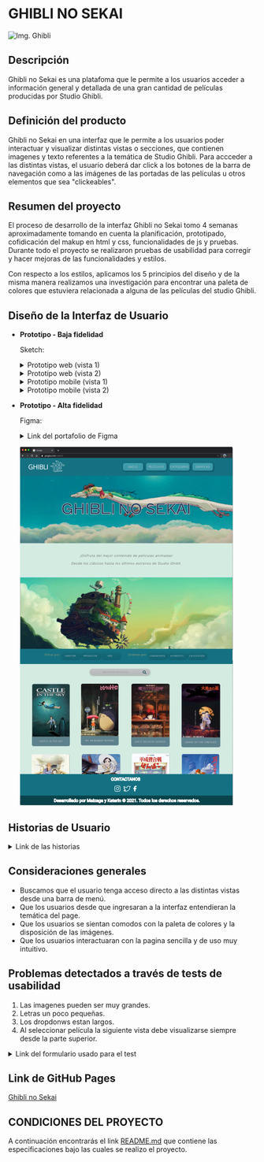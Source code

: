 # GHIBLI NO SEKAI

![Img. Ghibli](https://hips.hearstapps.com/hmg-prod.s3.amazonaws.com/images/ghibli2-1548333192.jpg)

## Descripción

Ghibli no Sekai es una platafoma que le permite a los usuarios acceder a información general y detallada de una gran cantidad de películas producidas por Studio Ghibli.

## Definición del producto

Ghibli no Sekai en una interfaz que le permite a los usuarios poder interactuar y visualizar distintas vistas o secciones, que contienen imagenes y texto referentes a la temática de Studio Ghibli. Para accceder a las distintas vistas, el usuario deberá dar click a los botones de la barra de navegación como a las imágenes de las portadas de las películas u otros elementos que sea "clickeables". 

##  Resumen del proyecto

El proceso de desarrollo de la interfaz Ghibli no Sekai tomo 4 semanas aproximadamente tomando en cuenta la planificación, prototipado, cofidicación del makup en html y css, funcionalidades de js y pruebas. Durante todo el proyecto se realizaron pruebas de usabilidad para corregir y hacer mejoras de las funcionalidades y estilos.

Con respecto a los estilos, aplicamos los 5 principios del diseño y de la misma manera realizamos una investigación para encontrar una paleta de colores que estuviera relacionada a alguna de las películas del studio Ghibli. 

## Diseño de la Interfaz de Usuario

- **Prototipo - Baja fidelidad**

  <p>Sketch:</p>
  <details><summary>Prototipo web (vista 1)</summary><p>

    ![Prototipo baja fidelidad web](src/imgReadme/prototipo-1web.jpeg)
  </p></details>

  <details><summary>Prototipo web (vista 2)</summary><p>

    ![Prototipo baja fidelidad web](src/imgReadme/prototipo-2web.jpeg)
  </p></details>

  <details><summary>Prototipo mobile (vista 1)</summary><p>

    ![Prototipo baja fidelidad mobile](src/imgReadme/prototipo-1mobile.jpeg) 
  </p></details>

  <details><summary>Prototipo mobile (vista 2)</summary><p>

    ![Prototipo baja fidelidad mobile](src/imgReadme/prototipo-2mobile.jpeg)
  </p></details>
</p>

- **Prototipo - Alta fidelidad**
  <p>Figma:</p>

  <details><summary>Link del portafolio de Figma </summary><p>

    * [Portafolio con los prototipos por cada Sprint](https://www.figma.com/file/Jrh6cG8fDrsgbElrL30FNu/Data-lovers---Team-K%26M?node-id=0%3A1)  
  </p></details>

  ![Prototipo baja fidelidad mobile](src/imgReadme/finalView1.PNG) 
</p>

## Historias de Usuario
  <details><summary>Link de las historias</summary><p>

   * [Historias de Usuario](https://docs.google.com/document/d/16qly3qnbOpn1K6DCBMk4-HYfJXRKFt7pBAau-bxgvAg/edit)  
  </p></details>
</p>

## Consideraciones generales

* Buscamos que el usuario tenga acceso directo a las distintas vistas desde una barra de menú.
* Que los usuarios desde que ingresaran a la interfaz entendieran la temática del page.
* Que los usuarios se sientan comodos con la paleta de colores y la disposición de las imágenes.
* Que los usuarios interactuaran con la pagina sencilla y de uso muy intuitivo. 

## Problemas detectados a través de tests de usabilidad
1. Las imagenes pueden ser muy grandes.
2. Letras un poco pequeñas.
3. Los dropdonws estan largos.
4. Al seleccionar película la siguiente vista debe visualizarse siempre desde la parte superior.

<details><summary>Link del formulario usado para el test</summary><p>

  * [formulario](https://docs.google.com/forms/d/1CJleVUI6vlU0zUtJsPCDKG6XVD9zySLm_U_sG91EO1Y/viewform?edit_requested=true&fbzx=-1130660339603111466)  
</p></details>

## Link de GitHub Pages 
[Ghibli no Sekai](https://pandartist93.github.io/LIM016-data-lovers/)  

## CONDICIONES DEL PROYECTO 

A continuación encontrarás el link [README.md](https://github.com/Laboratoria/LIM016-data-lovers) que contiene las especificaciones bajo las cuales se realizo el proyecto. 

